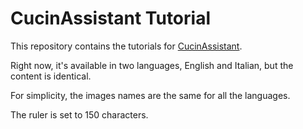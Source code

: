 # CucinAssistant Tutorial

This repository contains the tutorials for
[CucinAssistant](https://github.com/gianluparri03/cucinassistant).

Right now, it's available in two languages, English and Italian, but the
content is identical.

For simplicity, the images names are the same for all the languages.

The ruler is set to 150 characters.
